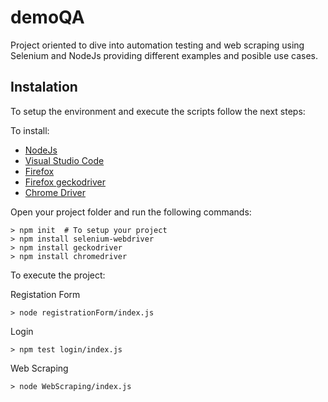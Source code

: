 # demoQA
Project oriented to dive into automation testing and web scraping using Selenium and NodeJs providing different examples and posible use cases.

## Instalation
To setup the environment and execute the scripts follow the next steps:

To install:
- [NodeJs](https://nodejs.org/en/)
- [Visual Studio Code](https://code.visualstudio.com/)
- [Firefox](https://www.mozilla.org/en-US/firefox/new/)
- [Firefox geckodriver](https://www.npmjs.com/package/selenium-webdriver)
- [Chrome Driver](https://chromedriver.chromium.org/downloads)

Open your project folder and run the following commands:
```
> npm init  # To setup your project
> npm install selenium-webdriver
> npm install geckodriver
> npm install chromedriver
```

To execute the project:

Registation Form
```
> node registrationForm/index.js
```  
Login
```
> npm test login/index.js
```  

Web Scraping
```
> node WebScraping/index.js
```  
